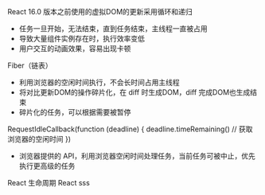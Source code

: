 React 16.0 版本之前使用的虚拟DOM的更新采用循环和递归
- 任务一旦开始，无法结束，直到任务结束，主线程一直被占用
- 导致大量组件实例存在时，执行效率变低
- 用户交互的动画效果，容易出现卡顿

Fiber（链表）
- 利用浏览器的空闲时间执行，不会长时间占用主线程
- 将对比更新DOM的操作碎片化，在 diff 时生成DOM，diff 完成DOM也生成结束
- 碎片化的任务，可以根据需要被暂停

RequestIdleCallback(function (deadline) { deadline.timeRemaining() // 获取浏览器的空闲时间 })
- 浏览器提供的 API，利用浏览器空闲时间处理任务，当前任务可被中止，优先执行更高级的任务


React 生命周期
React sss